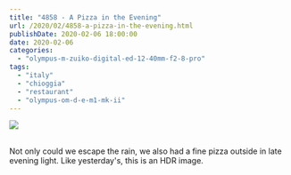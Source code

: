 ```yaml
---
title: "4858 - A Pizza in the Evening"
url: /2020/02/4858-a-pizza-in-the-evening.html
publishDate: 2020-02-06 18:00:00
date: 2020-02-06
categories: 
  - "olympus-m-zuiko-digital-ed-12-40mm-f2-8-pro"
tags: 
  - "italy"
  - "chioggia"
  - "restaurant"
  - "olympus-om-d-e-m1-mk-ii"
---
```

<div class="container">
<div class="center"><a target="_blank" href="https://d25zfm9zpd7gm5.cloudfront.net/1200x1200/2018/20180511_200515-2-HDR_lr.jpg"><img class="webfeedsFeaturedVisual" src="https://d25zfm9zpd7gm5.cloudfront.net/0600x0600/2018/20180511_200515-2-HDR_lr.jpg" /></a></div>
</div>
<br />

Not only could we escape the rain, we also had a fine pizza outside
in late evening light. Like yesterday's, this is an HDR image.